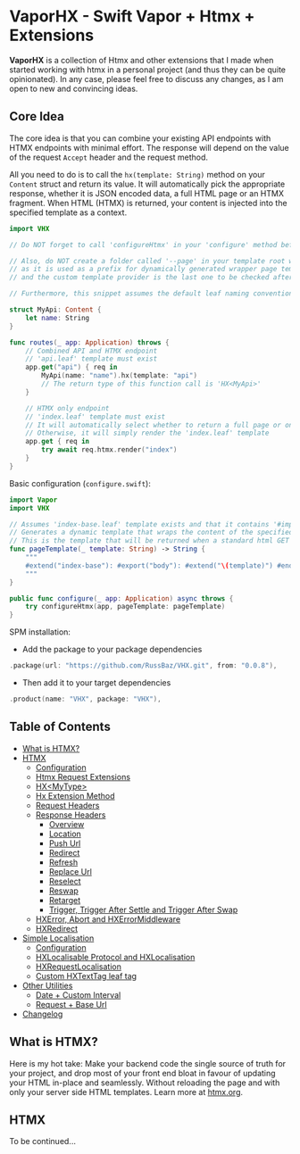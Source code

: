 # VaporHX - Swift Vapor + Htmx + Extensions

**VaporHX** is a collection of Htmx and other extensions that I made when started working with htmx in a personal project (and thus they can be quite opinionated). In any case, please feel free to discuss any changes, as I am open to new and convincing ideas.

## Core Idea

The core idea is that you can combine your existing API endpoints with HTMX endpoints with minimal effort. The response will depend on the value of the request `Accept` header and the request method.

All you need to do is to call the `hx(template: String)` method on your `Content` struct and return its value. It will automatically pick the appropriate response, whether it is JSON encoded data, a full HTML page or an HTMX fragment. When HTML (HTMX) is returned, your content is injected into the specified template as a context.

```swift
import VHX

// Do NOT forget to call 'configureHtmx' in your 'configure' method before trying this snippet in your project

// Also, do NOT create a folder called '--page' in your template root without changing the default VHX settings
// as it is used as a prefix for dynamically generated wrapper page templates
// and the custom template provider is the last one to be checked after the default ones are run

// Furthermore, this snippet assumes the default leaf naming conventions as they can be manually overriden

struct MyApi: Content {
    let name: String
}

func routes(_ app: Application) throws {
    // Combined API and HTMX endpoint
    // 'api.leaf' template must exist
    app.get("api") { req in
        MyApi(name: "name").hx(template: "api")
        // The return type of this function call is 'HX<MyApi>'
    }

    // HTMX only endpoint
    // 'index.leaf' template must exist
    // It will automatically select whether to return a full page or only a fragment if the generic page template was configured.
    // Otherwise, it will simply render the 'index.leaf' template
    app.get { req in
        try await req.htmx.render("index")
    }
}
```

Basic configuration (`configure.swift`):

```swift
import Vapor
import VHX

// Assumes 'index-base.leaf' template exists and that it contains '#import("body")' tag
// Generates a dynamic template that wraps the content of the specified template
// This is the template that will be returned when a standard html GET request is made to an htmx endpoint.
func pageTemplate(_ template: String) -> String {
    """
    #extend("index-base"): #export("body"): #extend("\(template)") #endexport #endextend
    """
}

public func configure(_ app: Application) async throws {
    try configureHtmx(app, pageTemplate: pageTemplate)
}
```

SPM installation:

- Add the package to your package dependencies

```swift
.package(url: "https://github.com/RussBaz/VHX.git", from: "0.0.8"),
```

- Then add it to your target dependencies

```swift
.product(name: "VHX", package: "VHX"),
```

## Table of Contents

- [What is HTMX?](#what-is-htmx)
- [HTMX](#htmx)
  - [Configuration](#htmx)
  - [Htmx Request Extensions](#htmx)
  - [HX\<MyType\>](#htmx)
  - [Hx Extension Method](#htmx)
  - [Request Headers](#htmx)
  - [Response Headers](#htmx)
    - [Overview](#htmx)
    - [Location](#htmx)
    - [Push Url](#htmx)
    - [Redirect](#htmx)
    - [Refresh](#htmx)
    - [Replace Url](#htmx)
    - [Reselect](#htmx)
    - [Reswap](#htmx)
    - [Retarget](#htmx)
    - [Trigger, Trigger After Settle and Trigger After Swap](#htmx)
  - [HXError, Abort and HXErrorMiddleware](#htmx)
  - [HXRedirect](#htmx)
- [Simple Localisation](#htmx)
  - [Configuration](#htmx)
  - [HXLocalisable Protocol and HXLocalisation](#htmx)
  - [HXRequestLocalisation](#htmx)
  - [Custom HXTextTag leaf tag](#htmx)
- [Other Utilities](#htmx)
  - [Date + Custom Interval](#htmx)
  - [Request + Base Url](#htmx)
- [Changelog](#htmx)

## What is HTMX?

Here is my hot take: Make your backend code the single source of truth for your project, and drop most of your front end bloat in favour of updating your HTML in-place and seamlessly. Without reloading the page and with only your server side HTML templates. Learn more at [htmx.org](https://htmx.org/).

## HTMX

To be continued...
